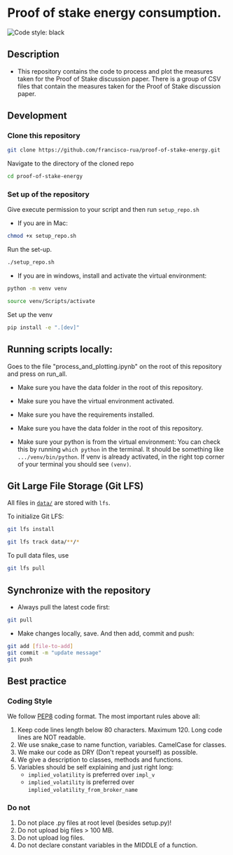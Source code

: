 # Proof of stake energy consumption.

![Code style: black](https://img.shields.io/badge/code%20style-black-000000.svg)

## Description

- This repository contains the code to process and plot the measures taken for the Proof of Stake discussion paper. There is a group of CSV files that contain the measures taken for the Proof of Stake discussion paper.

## Development

### Clone this repository

```bash
git clone https://github.com/francisco-rua/proof-of-stake-energy.git
```

Navigate to the directory of the cloned repo

```bash
cd proof-of-stake-energy
```

### Set up of the repository

Give execute permission to your script and then run `setup_repo.sh`

- If you are in Mac:

```bash
chmod +x setup_repo.sh
```

Run the set-up.

```bash
./setup_repo.sh
```
- If you are in windows, install and activate the virtual environment:

```bash
python -m venv venv
```

```bash
source venv/Scripts/activate
```

Set up the venv

```bash
pip install -e ".[dev]"
```

## Running scripts locally:

Goes to the file "process_and_plotting.ipynb" on the root of this repository and press on run_all.

- Make sure you have the data folder in the root of this 
repository.

- Make sure you have the virtual environment activated.

- Make sure you have the requirements installed.

- Make sure you have the data folder in the root of this repository.

- Make sure your python is from the virtual environment: You can check this by running `which python` in the terminal. It should be something like `.../venv/bin/python`. If venv is already activated, in the right top corner of your terminal you should see `(venv)`.

## Git Large File Storage (Git LFS)

All files in [`data/`](data/) are stored with `lfs`.

To initialize Git LFS:

```bash
git lfs install
```

```bash
git lfs track data/**/*
```

To pull data files, use

```bash
git lfs pull
```

## Synchronize with the repository

- Always pull the latest code first:

```bash
git pull
```

- Make changes locally, save. And then add, commit and push:

```bash
git add [file-to-add]
git commit -m "update message"
git push
```

## Best practice

### Coding Style

We follow [PEP8](https://www.python.org/dev/peps/pep-0008/) coding format.
The most important rules above all:

1. Keep code lines length below 80 characters. Maximum 120. Long code lines are NOT readable.
1. We use snake_case to name function, variables. CamelCase for classes.
1. We make our code as DRY (Don't repeat yourself) as possible.
1. We give a description to classes, methods and functions.
1. Variables should be self explaining and just right long:
   - `implied_volatility` is preferred over `impl_v`
   - `implied_volatility` is preferred over `implied_volatility_from_broker_name`

### Do not

1. Do not place .py files at root level (besides setup.py)!
1. Do not upload big files > 100 MB.
1. Do not upload log files.
1. Do not declare constant variables in the MIDDLE of a function.
